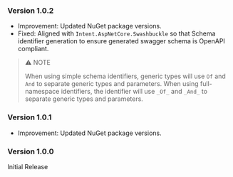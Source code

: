 ### Version 1.0.2

- Improvement: Updated NuGet package versions.
- Fixed: Aligned with `Intent.AspNetCore.Swashbuckle` so that Schema identifier generation to ensure generated swagger schema is OpenAPI compliant.

> ⚠️ NOTE
>
> When using simple schema identifiers, generic types will use `Of` and `And` to separate generic types and parameters.
> When using full-namespace identifiers, the identifier will use `_Of_` and `_And_` to separate generic types and parameters.

### Version 1.0.1

- Improvement: Updated NuGet package versions.

### Version 1.0.0

Initial Release
